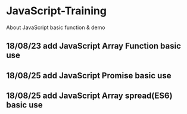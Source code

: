 # JavaScript-Training

About JavaScript basic function &amp; demo

## 18/08/23 add JavaScript Array Function basic use
## 18/08/25 add JavaScript Promise basic use
## 18/08/25 add JavaScript Array spread(ES6) basic use
